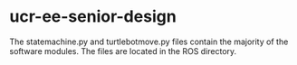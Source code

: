 # ucr-ee-senior-design

The statemachine.py and turtlebotmove.py files contain the majority of the software modules. The files are located in the ROS directory.
